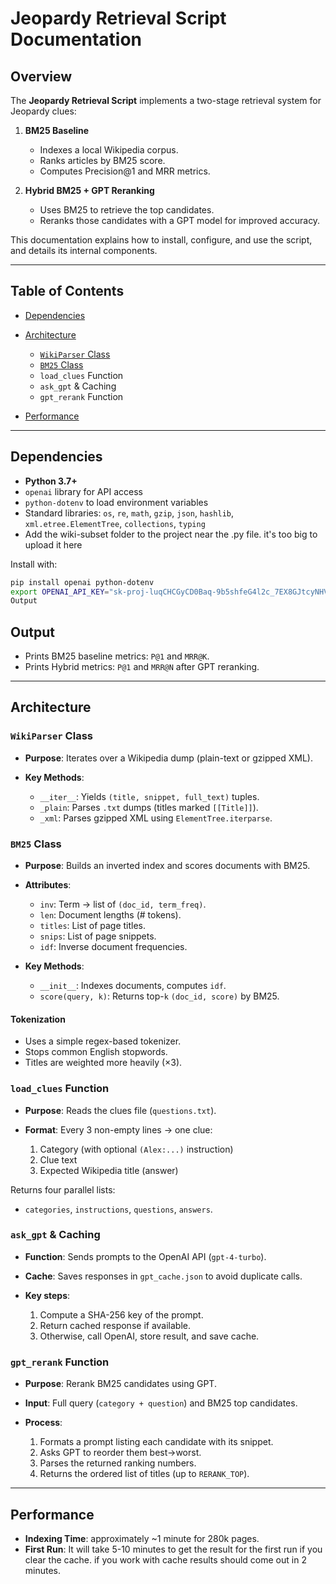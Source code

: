 # Jeopardy Retrieval Script Documentation

## Overview

The **Jeopardy Retrieval Script** implements a two-stage retrieval system for Jeopardy clues:

1. **BM25 Baseline**

   * Indexes a local Wikipedia corpus.
   * Ranks articles by BM25 score.
   * Computes Precision\@1 and MRR metrics.

2. **Hybrid BM25 + GPT Reranking**

   * Uses BM25 to retrieve the top candidates.
   * Reranks those candidates with a GPT model for improved accuracy.

This documentation explains how to install, configure, and use the script, and details its internal components.

---

## Table of Contents

* [Dependencies](#dependencies)

* [Architecture](#architecture)

  * [`WikiParser` Class](#wikiparser-class)
  * [`BM25` Class](#bm25-class)
  * `load_clues` Function
  * `ask_gpt` & Caching
  * `gpt_rerank` Function
* [Performance](#performance)


---

## Dependencies

* **Python 3.7+**
* `openai` library for API access
* `python-dotenv` to load environment variables
* Standard libraries: `os`, `re`, `math`, `gzip`, `json`, `hashlib`, `xml.etree.ElementTree`, `collections`, `typing`
* Add the wiki-subset folder to the project near the .py file. it's too big to upload it here

Install with:

```bash
pip install openai python-dotenv
export OPENAI_API_KEY="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"
Output
```


## Output

   * Prints BM25 baseline metrics: `P@1` and `MRR@K`.
   * Prints Hybrid metrics: `P@1` and `MRR@N` after GPT reranking.

---

## Architecture

### `WikiParser` Class

* **Purpose**: Iterates over a Wikipedia dump (plain-text or gzipped XML).
* **Key Methods**:

  * `__iter__`: Yields `(title, snippet, full_text)` tuples.
  * `_plain`: Parses `.txt` dumps (titles marked `[[Title]]`).
  * `_xml`: Parses gzipped XML using `ElementTree.iterparse`.

### `BM25` Class

* **Purpose**: Builds an inverted index and scores documents with BM25.
* **Attributes**:

  * `inv`: Term → list of `(doc_id, term_freq)`.
  * `len`: Document lengths (# tokens).
  * `titles`: List of page titles.
  * `snips`: List of page snippets.
  * `idf`: Inverse document frequencies.
* **Key Methods**:

  * `__init__`: Indexes documents, computes `idf`.
  * `score(query, k)`: Returns top-`k` `(doc_id, score)` by BM25.

#### Tokenization

* Uses a simple regex-based tokenizer.
* Stops common English stopwords.
* Titles are weighted more heavily (×3).

### `load_clues` Function

* **Purpose**: Reads the clues file (`questions.txt`).
* **Format**: Every 3 non-empty lines → one clue:

  1. Category (with optional `(Alex:...)` instruction)
  2. Clue text
  3. Expected Wikipedia title (answer)

Returns four parallel lists:

* `categories`, `instructions`, `questions`, `answers`.

### `ask_gpt` & Caching

* **Function**: Sends prompts to the OpenAI API (`gpt-4-turbo`).
* **Cache**: Saves responses in `gpt_cache.json` to avoid duplicate calls.
* **Key steps**:

  1. Compute a SHA-256 key of the prompt.
  2. Return cached response if available.
  3. Otherwise, call OpenAI, store result, and save cache.

### `gpt_rerank` Function

* **Purpose**: Rerank BM25 candidates using GPT.
* **Input**: Full query (`category + question`) and BM25 top candidates.
* **Process**:

  1. Formats a prompt listing each candidate with its snippet.
  2. Asks GPT to reorder them best→worst.
  3. Parses the returned ranking numbers.
  4. Returns the ordered list of titles (up to `RERANK_TOP`).

---

## Performance 

* **Indexing Time**: approximately ~1 minute for 280k pages.
* **First Run**: It will take 5-10 minutes to get the result for the first run if you clear the cache. if you work with cache results should come out in 2 minutes.


